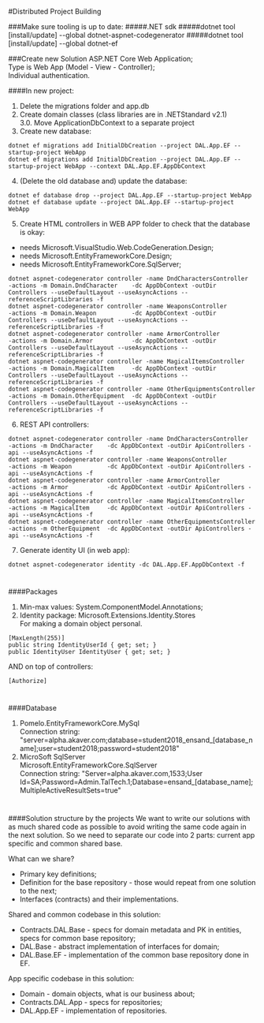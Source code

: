 #Distributed Project Building

###Make sure tooling is up to date:
#####.NET sdk
#####dotnet tool [install/update] --global dotnet-aspnet-codegenerator
#####dotnet tool [install/update] --global dotnet-ef

###Create new Solution
ASP.NET Core Web Application;\
Type is Web App (Model - View - Controller);\
Individual authentication.

####In new project:
1. Delete the migrations folder and app.db
2. Create domain classes (class libraries are in .NETStandard v2.1)\
3.0. Move ApplicationDbContext to a separate project
3. Create new database:
~~~
dotnet ef migrations add InitialDbCreation --project DAL.App.EF --startup-project WebApp
dotnet ef migrations add InitialDbCreation --project DAL.App.EF --startup-project WebApp --context DAL.App.EF.AppDbContext
~~~
4. (Delete the old database and) update the database:
~~~
dotnet ef database drop --project DAL.App.EF --startup-project WebApp
dotnet ef database update --project DAL.App.EF --startup-project WebApp
~~~
5. Create HTML controllers in WEB APP folder to check that the database is okay:
 - needs Microsoft.VisualStudio.Web.CodeGeneration.Design;
 - needs Microsoft.EntityFrameworkCore.Design;
 - needs Microsoft.EntityFrameworkCore.SqlServer;
~~~
dotnet aspnet-codegenerator controller -name DndCharactersController     -actions -m Domain.DndCharacter    -dc AppDbContext -outDir Controllers --useDefaultLayout --useAsyncActions --referenceScriptLibraries -f
dotnet aspnet-codegenerator controller -name WeaponsController           -actions -m Domain.Weapon          -dc AppDbContext -outDir Controllers --useDefaultLayout --useAsyncActions --referenceScriptLibraries -f
dotnet aspnet-codegenerator controller -name ArmorController             -actions -m Domain.Armor           -dc AppDbContext -outDir Controllers --useDefaultLayout --useAsyncActions --referenceScriptLibraries -f
dotnet aspnet-codegenerator controller -name MagicalItemsController      -actions -m Domain.MagicalItem     -dc AppDbContext -outDir Controllers --useDefaultLayout --useAsyncActions --referenceScriptLibraries -f
dotnet aspnet-codegenerator controller -name OtherEquipmentsController   -actions -m Domain.OtherEquipment  -dc AppDbContext -outDir Controllers --useDefaultLayout --useAsyncActions --referenceScriptLibraries -f
~~~

6. REST API controllers: 
~~~
dotnet aspnet-codegenerator controller -name DndCharactersController    -actions -m DndCharacter    -dc AppDbContext -outDir ApiControllers -api --useAsyncActions -f
dotnet aspnet-codegenerator controller -name WeaponsController          -actions -m Weapon          -dc AppDbContext -outDir ApiControllers -api --useAsyncActions -f
dotnet aspnet-codegenerator controller -name ArmorController            -actions -m Armor           -dc AppDbContext -outDir ApiControllers -api --useAsyncActions -f
dotnet aspnet-codegenerator controller -name MagicalItemsController     -actions -m MagicalItem     -dc AppDbContext -outDir ApiControllers -api --useAsyncActions -f
dotnet aspnet-codegenerator controller -name OtherEquipmentsController  -actions -m OtherEquipment  -dc AppDbContext -outDir ApiControllers -api --useAsyncActions -f
~~~

7. Generate identity UI (in web app):
~~~
dotnet aspnet-codegenerator identity -dc DAL.App.EF.AppDbContext -f
~~~

#
####Packages
1. Min-max values: System.ComponentModel.Annotations;
2. Identity package: Microsoft.Extensions.Identity.Stores\
For making a domain object personal.
~~~
[MaxLength(255)]
public string IdentityUserId { get; set; }
public IdentityUser IdentityUser { get; set; }
~~~
AND on top of controllers:
~~~
[Authorize]
~~~

#
####Database
1. Pomelo.EntityFrameworkCore.MySql\
    Connection string: "server=alpha.akaver.com;database=student2018_ensand_[database_name];user=student2018;password=student2018"
2. MicroSoft SqlServer\
    Microsoft.EntityFrameworkCore.SqlServer\
    Connection string: "Server=alpha.akaver.com,1533;User Id=SA;Password=Admin.TalTech.1;Database=ensand_[database_name];MultipleActiveResultSets=true"

#
####Solution structure by the projects
We want to write our solutions with as much shared code as possible to avoid writing the same code again in the next solution.
So we need to separate our code into 2 parts: current app specific and common shared base.

What can we share?
* Primary key definitions;
* Definition for the base repository - those would repeat from one solution to the next;
* Interfaces (contracts) and their implementations.

Shared and common codebase in this solution:
* Contracts.DAL.Base - specs for domain metadata and PK in entities, specs for common base repository;
* DAL.Base - abstract implementation of interfaces for domain;
* DAL.Base.EF - implementation of the common base repository done in EF.

App specific codebase in this solution:
* Domain - domain objects, what is our business about;
* Contracts.DAL.App - specs for repositories;
* DAL.App.EF - implementation of repositories.